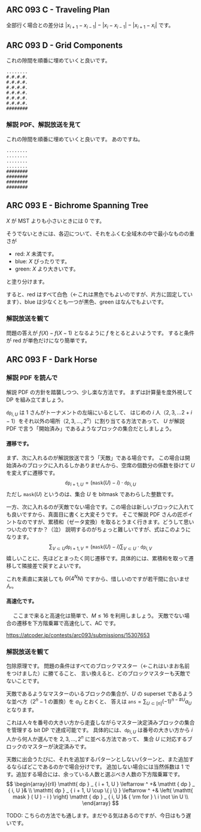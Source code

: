 ## ARC 093 C - Traveling Plan

全部行く場合との差分は $| x _ { i + 1 } - x _ { i - 1 }| - | x _ i - x _ { i - 1 } | - | x _ { i + 1 } - x _ i |$ です。


## ARC 093 D - Grid Components

これの隙間を順番に埋めていくと良いです。

```
........
#.#.#.#.
#.#.#.#.
#.#.#.#.
#.#.#.#.
#.#.#.#.
#.#.#.#.
########
```

### 解説 PDF、解説放送を見て

これの隙間を順番に埋めていくと良いです。
あのですね。

```
........
........
........
........
########
########
########
########
```


## ARC 093 E - Bichrome Spanning Tree

$X$ が MST よりも小さいときには $0$ です。

そうでないときには、各辺について、それをふくむ全域木の中で最小なものの重さが

- red: $X$ 未満です。
- blue: $X$ ぴったりです。
- green: $X$ より大きいです。

と塗り分けます。

すると、red はすべて白色（←これは黒色でもよいのですが、片方に固定しています）、blue は少なくとも一つが黒色、green はなんでもよいです。


### 解説放送を観て

問題の答えが $f(X) - f(X-1)$ となるように $f$ をとるとよいようです。
すると条件が red が単色だけになり簡単です。


## ARC 093 F - Dark Horse

### 解説 PDF を読んで

解説 PDF の方針を踏襲しつつ、少し楽な方法です。
まずは計算量を度外視して DP を組み立てましょう。

$\mathtt{ dp } _ { i, U }$ は
$1$ さんがトーナメントの左端にいるとして、
はじめの $i$ 人（$2, 3, \dots 2 + i - 1$）をそれ以外の場所（$2, 3, \dots, 2 ^ n$）に割り当てる方法であって、
$U$ が解説 PDF で言う「開始済み」であるようなブロックの集合だとしましょう。

#### 遷移です。

まず、次に入れるのが解説放送で言う「天敵」である場合です。
この場合は開始済みのブロックに入れるしかありませんから、空席の個数分の係数を掛けて $U$ を変えずに遷移です。
$$
    \mathtt { dp } _ { i + 1, U } =  (\mathtt { mask }( U ) - i) \cdot \mathtt { dp } _ { i , U }
$$
ただし $\mathtt { mask } ( U )$ というのは、集合 $U$ を bitmask であわらした整数です。

一方、次に入れるのが天敵でない場合です。この場合は新しいブロックに入れても良いですから、真面目に書くと大変そうです。
そこで解説 PDF さんの匠ポイントなのですが、累積和（ゼータ変換）を取るとうまく行きます。どうして思いついたのですか？（泣）
説明するのがちょっと難しいですが、式はこのようになります。
$$
    \sum _ { V \subset U } \mathtt { dp } _ { i + 1, V } =
    (\mathtt { mask }( U ) - i) \sum _ { V \subset U } \cdot \mathtt { dp } _ { i , V }
$$
嬉しいことに、先ほどとまったく同じ遷移です。具体的には、累積和を取って遷移して隣接差で戻すとよいです。

これを素直に実装しても $\Theta ( 4 ^ N N )$ ですから、惜しいのですが若干間に合いません。


#### 高速化です。
　
ここまで来ると高速化は簡単で、$M \le 16$ を利用しましょう。
天敵でない場合の遷移を下方階乗冪で高速化して、AC です。

https://atcoder.jp/contests/arc093/submissions/15307653


### 解説放送を観て

包除原理です。
問題の条件はすべてのブロックマスター（←これはいまお名前をつけました）に勝てること、
言い換えると、どのブロックマスターも天敵でないことです。

天敵であるようなマスターのいるブロックの集合が、$U$ の superset であるような並べ方（$2 ^ n - 1$ の置換）を $a _ U$ とおくと、
答えは $\mathtt{ ans } = \sum _ { U \subset [n] } ( -1 ) ^ { n - \# U } a _ U$ となります。

これは人々を番号の大きい方から走査しながらマスター決定済みブロックの集合を管理する bit DP で達成可能です。
具体的には、$\mathtt{ dp } _ { i, U }$ は番号の大きい方から $i$ 人から何人か選んでを $2, 3, \dots, 2 ^ n$ に並べる方法であって、
集合 $U$ に対応するブロックのマスターが決定済みです。

天敵に出会うたびに、それを追加するパターンとしないパターンと、また追加するならばどこであるのかで場合分けです。
追加しない場合には当然係数は $1$ です。追加する場合には、余っている人数と選ぶべき人数の下方階乗冪です。
$$
\begin{array}{rll}
    \mathtt{ dp } _ { i + 1, U } \leftarrow ^ +&
        \mathtt { dp } _ { i, U }& \\
    \mathtt{ dp } _ { i + 1, U \cup \{ j \} } \leftarrow ^ +&
        \left( \mathtt{ mask } ( U ) - i )  \right) \mathtt { dp } _ { i, U }&
        { \rm for } \ i \not \in U \\
\end{array}
$$

TODO: こちらの方法でも通します。まだやる気はあるのですが、今日はもう遅いです。
